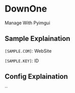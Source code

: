 # DownOne
Manage With Pyimgui

## Sample Explaination

`[SAMPLE.COM]`: WebSite

`[SAMPLE.KEY]`: ID

## Config Explaination

``